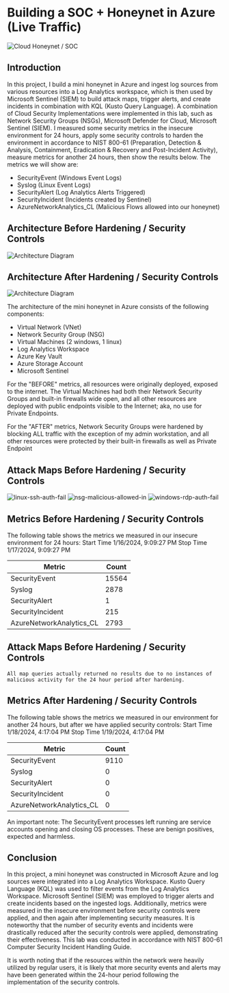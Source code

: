 # Building a SOC + Honeynet in Azure (Live Traffic)
![Cloud Honeynet / SOC](https://i.imgur.com/ZWxe03e.jpg)

## Introduction

In this project, I build a mini honeynet in Azure and ingest log sources from various resources into a Log Analytics workspace, which is then used by Microsoft Sentinel (SIEM) to build attack maps, trigger alerts, and create incidents in combination with KQL (Kusto Query Language). A combination of Cloud Security Implementations were implemented in this lab, such as Network Security Groups (NSGs), Microsoft Defender for Cloud, Microsoft Sentinel (SIEM). I measured some security metrics in the insecure environment for 24 hours, apply some security controls to harden the environment in accordance to NIST 800-61 (Preparation, Detection & Analysis, Containment, Eradication & 
 Recovery and Post-Incident Activity), measure metrics for another 24 hours, then show the results below. The metrics we will show are:

- SecurityEvent (Windows Event Logs)
- Syslog (Linux Event Logs)
- SecurityAlert (Log Analytics Alerts Triggered)
- SecurityIncident (Incidents created by Sentinel)
- AzureNetworkAnalytics_CL (Malicious Flows allowed into our honeynet)

## Architecture Before Hardening / Security Controls
![Architecture Diagram](https://i.imgur.com/aBDwnKb.jpg)

## Architecture After Hardening / Security Controls
![Architecture Diagram](https://i.imgur.com/YQNa9Pp.jpg)

The architecture of the mini honeynet in Azure consists of the following components:

- Virtual Network (VNet)
- Network Security Group (NSG)
- Virtual Machines (2 windows, 1 linux)
- Log Analytics Workspace
- Azure Key Vault
- Azure Storage Account
- Microsoft Sentinel

For the "BEFORE" metrics, all resources were originally deployed, exposed to the internet. The Virtual Machines had both their Network Security Groups and built-in firewalls wide open, and all other resources are deployed with public endpoints visible to the Internet; aka, no use for Private Endpoints.

For the "AFTER" metrics, Network Security Groups were hardened by blocking ALL traffic with the exception of my admin workstation, and all other resources were protected by their built-in firewalls as well as Private Endpoint

## Attack Maps Before Hardening / Security Controls
![linux-ssh-auth-fail](https://github.com/art-wiju/Cloud-SOC-And-Honeynet/assets/132944565/11a55d03-bff9-477b-bb26-30d67d237a97)
![nsg-malicious-allowed-in](https://github.com/art-wiju/Cloud-SOC-And-Honeynet/assets/132944565/1ba54d41-19c0-4bf3-afd9-f63528fa692b)
![windows-rdp-auth-fail](https://github.com/art-wiju/Cloud-SOC-And-Honeynet/assets/132944565/980580a5-6a9d-43d3-9e85-5d4c03f690b6)


## Metrics Before Hardening / Security Controls

The following table shows the metrics we measured in our insecure environment for 24 hours:
Start Time 1/16/2024, 9:09:27 PM
Stop Time 1/17/2024, 9:09:27 PM

| Metric                   | Count
| ------------------------ | -----
| SecurityEvent            | 15564
| Syslog                   | 2878
| SecurityAlert            | 1
| SecurityIncident         | 215
| AzureNetworkAnalytics_CL | 2793

## Attack Maps Before Hardening / Security Controls

```All map queries actually returned no results due to no instances of malicious activity for the 24 hour period after hardening.```

## Metrics After Hardening / Security Controls

The following table shows the metrics we measured in our environment for another 24 hours, but after we have applied security controls:
Start Time 1/18/2024, 4:17:04 PM
Stop Time	1/19/2024, 4:17:04 PM

| Metric                   | Count
| ------------------------ | -----
| SecurityEvent            | 9110
| Syslog                   | 0
| SecurityAlert            | 0
| SecurityIncident         | 0
| AzureNetworkAnalytics_CL | 0

An important note: The SecurityEvent processes left running are service accounts opening and closing OS processes. These are benign positives, expected and harmless. 

## Conclusion

In this project, a mini honeynet was constructed in Microsoft Azure and log sources were integrated into a Log Analytics Workspace. Kusto Query Language (KQL) was used to filter events from the Log Analytics Workspace. Microsoft Sentinel (SIEM) was employed to trigger alerts and create incidents based on the ingested logs. Additionally, metrics were measured in the insecure environment before security controls were applied, and then again after implementing security measures. It is noteworthy that the number of security events and incidents were drastically reduced after the security controls were applied, demonstrating their effectiveness. This lab was conducted in accordance with NIST 800-61 Computer Security Incident Handling Guide. 

It is worth noting that if the resources within the network were heavily utilized by regular users, it is likely that more security events and alerts may have been generated within the 24-hour period following the implementation of the security controls.

